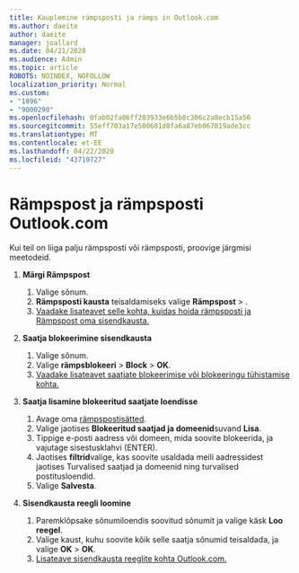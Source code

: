 ```yaml
---
title: Kauplemine rämpsposti ja rämps in Outlook.com
ms.author: daeite
author: daeite
manager: joallard
ms.date: 04/21/2020
ms.audience: Admin
ms.topic: article
ROBOTS: NOINDEX, NOFOLLOW
localization_priority: Normal
ms.custom:
- "1896"
- "9000290"
ms.openlocfilehash: 0fab02fa06ff203933e6b5b8c306c2a8ecb15a56
ms.sourcegitcommit: 55eff703a17e500681d8fa6a87eb067019ade3cc
ms.translationtype: MT
ms.contentlocale: et-EE
ms.lasthandoff: 04/22/2020
ms.locfileid: "43710727"
---
```

# <a name="spam-and-junk-email-in-outlookcom"></a>Rämpspost ja rämpsposti Outlook.com

Kui teil on liiga palju rämpsposti või rämpsposti, proovige järgmisi meetodeid.

1. **Märgi Rämpspost**
    1. Valige sõnum.
    1. **Rämpsposti kausta** teisaldamiseks valige **Rämpspost** > .
    1. [Vaadake lisateavet selle kohta, kuidas hoida rämpsposti ja Rämpspost oma sisendkausta.](https://support.office.com/article/a3ece97b-82f8-4a5e-9ac3-e92fa6427ae4?wt.mc_id=Office_Outlook_com_Alchemy)

1. **Saatja blokeerimine sisendkausta**
    1. Valige sõnum.
    1. Valige **rämpsblokeeri** > **Block** > **OK**.
    1. [Vaadake lisateavet saatjate blokeerimise või blokeeringu tühistamise kohta.](https://support.office.com/article/afba1c94-77bb-4f50-8b85-057cf52f4d5e?wt.mc_id=Office_Outlook_com_Alchemy)

1. **Saatja lisamine blokeeritud saatjate loendisse**
    1. Avage oma [rämpspostisätted](https://outlook.live.com/mail/options/mail/junkEmail/blockedSendersAndDomainsV2).
    1. Valige jaotises **Blokeeritud saatjad ja domeenid**suvand **Lisa**.
    1. Tippige e-posti aadress või domeen, mida soovite blokeerida, ja vajutage sisestusklahvi (ENTER).
    1. Jaotises **filtrid**valige, kas soovite usaldada meili aadressidest jaotises Turvalised saatjad ja domeenid ning turvalised postitusloendid.
    1. Valige **Salvesta**.

1. **Sisendkausta reegli loomine**
    1. Paremklõpsake sõnumiloendis soovitud sõnumit ja valige käsk **Loo reegel**.
    1. Valige kaust, kuhu soovite kõik selle saatja sõnumid teisaldada, ja valige **OK** > **OK**.
    1. [Lisateave sisendkausta reeglite kohta Outlook.com.](https://support.office.com/article/4b094371-a5d7-49bd-8b1b-4e4896a7cc5d?wt.mc_id=Office_Outlook_com_Alchemy)